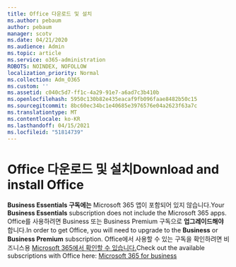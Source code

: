 ```yaml
---
title: Office 다운로드 및 설치
ms.author: pebaum
author: pebaum
manager: scotv
ms.date: 04/21/2020
ms.audience: Admin
ms.topic: article
ms.service: o365-administration
ROBOTS: NOINDEX, NOFOLLOW
localization_priority: Normal
ms.collection: Adm_O365
ms.custom: ''
ms.assetid: c040c5d7-ff1c-4a29-91e7-a6ad7c3b410b
ms.openlocfilehash: 5950c130b82e435eacaf9fb096faae8482b50c15
ms.sourcegitcommit: 8bc60ec34bc1e40685e3976576e04a2623f63a7c
ms.translationtype: MT
ms.contentlocale: ko-KR
ms.lasthandoff: 04/15/2021
ms.locfileid: "51814739"
---
```

# <a name="download-and-install-office"></a><span data-ttu-id="b3f59-102">Office 다운로드 및 설치</span><span class="sxs-lookup"><span data-stu-id="b3f59-102">Download and install Office</span></span>

<span data-ttu-id="b3f59-103">**Business Essentials 구독에는** Microsoft 365 앱이 포함되어 있지 않습니다.</span><span class="sxs-lookup"><span data-stu-id="b3f59-103">Your **Business Essentials** subscription does not include the Microsoft 365 apps.</span></span> <span data-ttu-id="b3f59-104">Office를 사용하려면 Business 또는 Business Premium  구독으로 **업그레이드해야** 합니다.</span><span class="sxs-lookup"><span data-stu-id="b3f59-104">In order to get Office, you will need to upgrade to the **Business** or **Business Premium** subscription.</span></span> <span data-ttu-id="b3f59-105">Office에서 사용할 수 있는 구독을 확인하려면 비즈니스용 [Microsoft 365에서 확인할 수 있습니다.](https://products.office.com/compare-all-microsoft-office-products?tab=2)</span><span class="sxs-lookup"><span data-stu-id="b3f59-105">Check out the available subscriptions with Office here: [Microsoft 365 for business](https://products.office.com/compare-all-microsoft-office-products?tab=2)</span></span>
  

